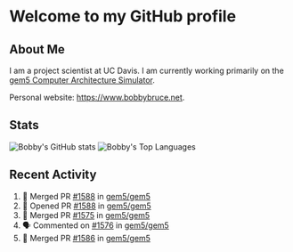 # Welcome to my GitHub profile

## About Me

I am a project scientist at UC Davis. I am currently working primarily on the [gem5 Computer Architecture Simulator](https://github.com/gem5).

Personal website: <https://www.bobbybruce.net>.

## Stats

![Bobby's GitHub stats](https://github-readme-stats.vercel.app/api?username=bobbyrbruce&show_icons=true&theme=responsive&include_all_commits=true&count_private=true&show=reviews&disable_animations=true)
![Bobby's Top Languages ](https://github-readme-stats.vercel.app/api/top-langs/?username=bobbyrbruce&layout=compact&theme=responsive&count_private=true&langs_count=10&disable_animations=true)

## Recent Activity

<!--START_SECTION:activity-->
1. 🎉 Merged PR [#1588](https://github.com/gem5/gem5/pull/1588) in [gem5/gem5](https://github.com/gem5/gem5)
2. 💪 Opened PR [#1588](https://github.com/gem5/gem5/pull/1588) in [gem5/gem5](https://github.com/gem5/gem5)
3. 🎉 Merged PR [#1575](https://github.com/gem5/gem5/pull/1575) in [gem5/gem5](https://github.com/gem5/gem5)
4. 🗣 Commented on [#1576](https://github.com/gem5/gem5/pull/1576#issuecomment-2365167321) in [gem5/gem5](https://github.com/gem5/gem5)
5. 🎉 Merged PR [#1586](https://github.com/gem5/gem5/pull/1586) in [gem5/gem5](https://github.com/gem5/gem5)
<!--END_SECTION:activity-->
